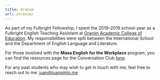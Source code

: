 ```yaml
---
title: Oranim
url: /oranim/
---
```


As part of my Fulbright Fellowship, I spent the 2018–2019 school-year as a Fulbright English Teaching Assistant at [Oranim Academic College of Education](http://www.oranim.ac.il/). My responsibilities were split between the International School and the Department of English Language and Literature.

For those involved with the **Masa English for the Workplace** program, you can find the resources page for the Conversation Club [*here*](/oranim/conversationclub/).

For any past students who may wish to get in touch with me, feel free to reach out to me: [juan@juanpinto.me](mailto:juan@juanpinto.me)

